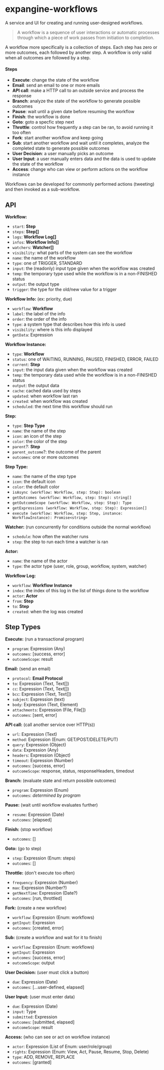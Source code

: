 # expangine-workflows
A service and UI for creating and running user-designed workflows.

> A workflow is a sequence of user interactions or automatic processes through which a piece of work passes from initiation to completion.

A workflow more specifically is a collection of steps. Each step has zero or more outcomes, each followed by another step. A workflow is only valid when all outcomes are followed by a step.

#### Steps
- **Execute**: change the state of the workflow
- **Email**: send an email to one or more emails
- **API call**: make a HTTP call to an outside service and process the response
- **Branch**: analyze the state of the workflow to generate possible outcomes
- **Pause**: wait until a given date before resuming the workflow
- **Finish**: the workflow is done
- **Goto**: goto a specfic step next
- **Throttle**: control how frequently a step can be ran, to avoid running it too often
- **Fork**: start another workflow and keep going
- **Sub**: start another workflow and wait until it completes, analyze the completed state to generate possible outcomes
- **User Decision**: a user manually picks an outcome
- **User Input**: a user manually enters data and the data is used to update the state of the workflow
- **Access**: change who can view or perform actions on the workflow instance

Workflows can be developed for commonly performed actions (tweeting) and then invoked as a sub-workflow.

## API

**Workflow:**
- `start`: **Step**
- `steps`: **Step[]**
- `logs`: **Workflow Log[]**
- `infos`: **Workflow Info[]**
- `watchers`: **Watcher[]**
- `visibility`: what parts of the system can see the workflow
- `name`: the name of the workflow
- `type`: one of TRIGGER, STANDARD
- `input`: the (readonly) input type given when the workflow was created
- `temp`: the temporary type used while the workflow is in a non-FINISHED status
- `output`: the output type
- `trigger`: the type for the old/new value for a trigger

**Workflow Info:** (ex: priority, due)
- `workflow`: **Workflow**
- `label`: the label of the info
- `order`: the order of the info
- `type`: a system type that describes how this info is used
- `visibility`: where is this info displayed
- `getData`: Expression

**Workflow Instance:**
- `type`: **Workflow**
- `status`: one of WAITING, RUNNING, PAUSED, FINISHED, ERROR, FAILED
- `current`: **Step**
- `input`: the input data given when the workflow was created
- `temp`: the temporary data used while the workflow is in a non-FINISHED status
- `output`: the output data
- `cache`: cached data used by steps
- `updated`: when workflow last ran
- `created`: when workflow was created
- `scheduled`: the next time this workflow should run

**Step:**
- `type`: **Step Type**
- `name`: the name of the step
- `icon`: an icon of the step
- `color`: the color of the step
- `parent`?: **Step**
- `parent_outcome`?: the outcome of the parent
- `outcomes`: one or more outcomes

**Step Type:**
- `name`: the name of the step type
- `icon`: the default icon
- `color`: the default color
- `isAsync (workflow: Workflow, step: Step): boolean`
- `getOutcomes (workflow: Workflow, step: Step): string[]`
- `getOutcomeScope (workflow: Workflow, step: Step): Type`
- `getExpressions (workflow: Workflow, step: Step): Expression[]`
- `execute (workflow: Workflow, step: Step, instance: WorkflowInstance): Promise<string>`

**Watcher:** (run concurrently for conditions outside the normal workflow)
- `schedule`: how often the watcher runs
- `step`: the step to run each time a watcher is ran

**Actor:**
- `name`: the name of the actor
- `type`: the actor type (user, role, group, workflow, system, watcher)

**Workflow Log:**
- `workflow`: **Workflow Instance**
- `index`: the index of this log in the list of things done to the workflow
- `actor`: **Actor**
- `from`: **Step**
- `to`: **Step**
- `created`: when the log was created

## Step Types

**Execute:** (run a transactional program)
- `program`: Expression (Any)
- `outcomes`: [success, error] 
- `outcomeScope`: result

**Email:** (send an email)
- `protocol`: **Email Protocol**
- `to`: Expression (Text, Text[])
- `cc`: Expression (Text, Text[])
- `bcc`: Expression (Text, Text[])
- `subject`: Expression (text)
- `body`: Expression (Text, Element)
- `attachments`: Expression (File, File[])
- `outcomes`: [sent, error]

**API call:** (call another service over HTTP(s))
- `url`: Expression (Text)
- `method`: Expression (Enum: GET/POST/DELETE/PUT)
- `query`: Expression (Object)
- `data`: Expression (Any)
- `headers`: Expression (Object)
- `timeout`: Expression (Number)
- `outcomes`: [success, error]
- `outcomeScope`: response, status, responseHeaders, timedout

**Branch:** (evaluate state and return possible outcomes)
- `program`: Expression (Enum)
- `outcomes`: *determined by program*

**Pause:** (wait until workflow evaluates further)
- `resume`: Expression (Date)
- `outcomes`: [elapsed]

**Finish:** (stop workflow)
- `outcomes`: []

**Goto:** (go to step)
- `step`: Expression (Enum: steps)
- `outcomes`: []

**Throttle:** (don't execute too often)
- `frequency`: Expression (Number)
- `max`: Expression (Number?)
- `getNextTime`: Expression (Date?)
- `outcomes`: [run, throttled]

**Fork:** (create a new workflow)
- `workflow`: Expression (Enum: workflows)
- `getInput`: Expression
- `outcomes`: [created, error]

**Sub:** (create a workflow and wait for it to finish)
- `workflow`: Expression (Enum: workflows)
- `getInput`: Expression
- `outcomes`: [success, error]
- `outcomeScope`: output

**User Decision:** (user must click a button)
- `due`: Expression (Date)
- `outcomes`: [...user-defined, elapsed]

**User Input:** (user must enter data)
- `due`: Expression (Date)
- `input`: Type
- `submitted`: Expression
- `outcomes`: [submitted, elapsed]
- `outcomeScope`: result

**Access:** (who can see or act on workflow instance)
- `actor`: Expression (List of Enum: user/role/group)
- `rights`: Expression (Enum: View, Act, Pause, Resume, Stop, Delete)
- `type`: ADD, REMOVE, REPLACE
- `outcomes`: [granted]
